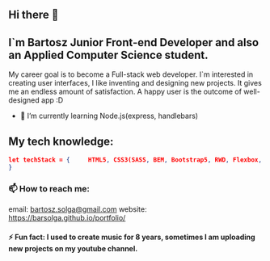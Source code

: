 ## Hi there 👋
##  I`m Bartosz **Junior Front-end Developer** and also an Applied Computer Science student. 
My career goal is to become a  Full-stack web developer. 
I`m interested in creating user interfaces, I like inventing and designing new projects. 
It gives me an endless amount of satisfaction. A happy user is the outcome of well-designed app :D

- 🌱 I’m currently learning Node.js(express, handlebars)

## My tech knowledge:

```json
let techStack = {     HTML5, CSS3(SASS, BEM, Bootstrap5, RWD, Flexbox, Grid), JavaScript[ES6]
}
```

### 📫 How to reach me:
email: bartosz.solga@gmail.com
website: https://barsolga.github.io/portfolio/

#### ⚡ Fun fact: I used to create music for 8 years, sometimes I am uploading new projects on my youtube channel.


<!--
**barSolga/barSolga** is a ✨ _special_ ✨ repository because its `README.md` (this file) appears on your GitHub profile.

Here are some ideas to get you started:

- 🔭 I’m currently working on ...

- 👯 I’m looking to collaborate on ...
- 🤔 I’m looking for help with ...
- 💬 Ask me about ...

- 😄 Pronouns: ...
- ⚡ Fun fact: ...
-->

